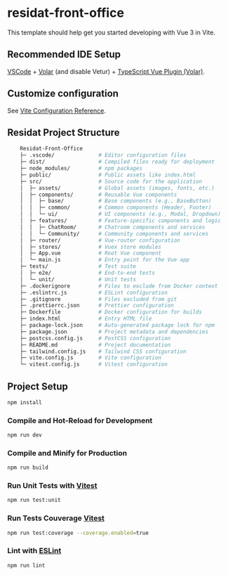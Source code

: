 # residat-front-office

This template should help get you started developing with Vue 3 in Vite.

## Recommended IDE Setup

[VSCode](https://code.visualstudio.com/) + [Volar](https://marketplace.visualstudio.com/items?itemName=Vue.volar) (and disable Vetur) + [TypeScript Vue Plugin (Volar)](https://marketplace.visualstudio.com/items?itemName=Vue.vscode-typescript-vue-plugin).

## Customize configuration

See [Vite Configuration Reference](https://vitejs.dev/config/).

## Residat Project Structure
```sh
    Residat-Front-Office
    ├─ .vscode/              # Editor configuration files
    ├─ dist/                 # Compiled files ready for deployment
    ├─ node_modules/         # npm packages
    ├─ public/               # Public assets like index.html
    ├─ src/                  # Source code for the application
    │  ├─ assets/            # Global assets (images, fonts, etc.)
    │  ├─ components/        # Reusable Vue components
    │  │  ├─ base/           # Base components (e.g., BaseButton)
    │  │  ├─ common/         # Common components (Header, Footer)
    │  │  └─ ui/             # UI components (e.g., Modal, Dropdown)
    │  ├─ features/          # Feature-specific components and logic
    │  │  ├─ ChatRoom/       # Chatroom components and services
    │  │  └─ Community/      # Community components and services
    │  ├─ router/            # Vue-router configuration
    │  ├─ stores/            # Vuex store modules
    │  ├─ App.vue            # Root Vue component
    │  └─ main.js            # Entry point for the Vue app
    ├─ tests/                # Test suite
    │  ├─ e2e/               # End-to-end tests
    │  └─ unit/              # Unit tests
    ├─ .dockerignore         # Files to exclude from Docker context
    ├─ .eslintrc.js          # ESLint configuration
    ├─ .gitignore            # Files excluded from git
    ├─ .prettierrc.json      # Prettier configuration
    ├─ Dockerfile            # Docker configuration for builds
    ├─ index.html            # Entry HTML file
    ├─ package-lock.json     # Auto-generated package lock for npm
    ├─ package.json          # Project metadata and dependencies
    ├─ postcss.config.js     # PostCSS configuration
    ├─ README.md             # Project documentation
    ├─ tailwind.config.js    # Tailwind CSS configuration
    ├─ vite.config.js        # Vite configuration
    └─ vitest.config.js      # Vitest configuration
```

## Project Setup

```sh
npm install
```

### Compile and Hot-Reload for Development

```sh
npm run dev
```

### Compile and Minify for Production

```sh
npm run build
```

### Run Unit Tests with [Vitest](https://vitest.dev/)

```sh
npm run test:unit
```
### Run Tests Couverage [Vitest](https://vitest.dev/)
```sh
npm run test:coverage --coverage.enabled=true
```

### Lint with [ESLint](https://eslint.org/)

```sh
npm run lint
```


